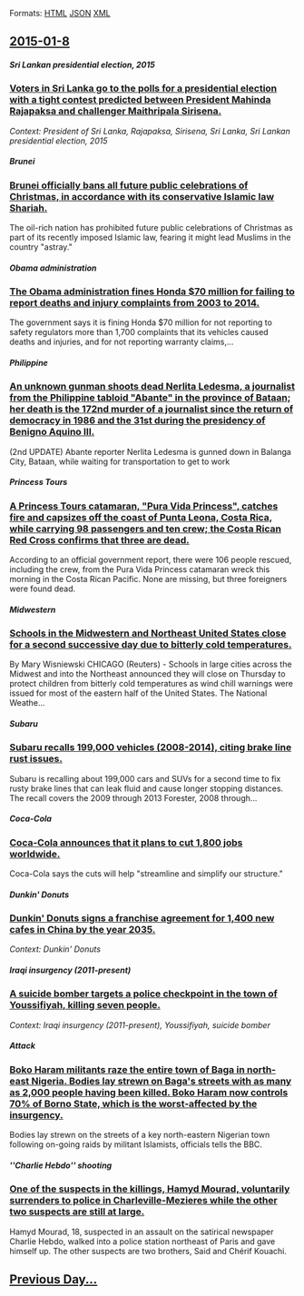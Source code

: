 
Formats: [HTML](2015/01/8/index.html)  [JSON](2015/01/8/index.json)  [XML](2015/01/8/index.xml)  

## [2015-01-8](/news/2015/01/8/index.md)

##### Sri Lankan presidential election, 2015
### [Voters in Sri Lanka go to the polls for a presidential election with a tight contest predicted between President Mahinda Rajapaksa and challenger Maithripala Sirisena. ](/news/2015/01/8/voters-in-sri-lanka-go-to-the-polls-for-a-presidential-election-with-a-tight-contest-predicted-between-president-mahinda-rajapaksa-and-chall.md)
_Context: President of Sri Lanka, Rajapaksa, Sirisena, Sri Lanka, Sri Lankan presidential election, 2015_

##### Brunei
### [Brunei officially bans all future public celebrations of Christmas, in accordance with its conservative Islamic law Shariah. ](/news/2015/01/8/brunei-officially-bans-all-future-public-celebrations-of-christmas-in-accordance-with-its-conservative-islamic-law-shariah.md)
The oil-rich nation has prohibited future public celebrations of Christmas as part of its recently imposed Islamic law, fearing it might lead Muslims in the country &quot;astray.&quot;

##### Obama administration
### [The Obama administration fines Honda $70 million for failing to report deaths and injury complaints from 2003 to 2014. ](/news/2015/01/8/the-obama-administration-fines-honda-70-million-for-failing-to-report-deaths-and-injury-complaints-from-2003-to-2014.md)
The government says it is fining Honda $70 million for not reporting to safety regulators more than 1,700 complaints that its vehicles caused deaths and injuries, and for not reporting warranty claims,...

##### Philippine
### [An unknown gunman shoots dead Nerlita Ledesma, a journalist from the Philippine tabloid "Abante" in the province of Bataan; her death is the 172nd murder of a journalist since the return of democracy in 1986 and the 31st during the presidency of Benigno Aquino III. ](/news/2015/01/8/an-unknown-gunman-shoots-dead-nerlita-ledesma-a-journalist-from-the-philippine-tabloid-abante-in-the-province-of-bataan-her-death-is-the.md)
(2nd UPDATE) Abante reporter Nerlita Ledesma is gunned down in Balanga City, Bataan, while waiting for transportation to get to work

##### Princess Tours
### [A Princess Tours catamaran, "Pura Vida Princess", catches fire and capsizes off the coast of Punta Leona, Costa Rica, while carrying 98 passengers and ten crew; the Costa Rican Red Cross confirms that three are dead. ](/news/2015/01/8/a-princess-tours-catamaran-pura-vida-princess-catches-fire-and-capsizes-off-the-coast-of-punta-leona-costa-rica-while-carrying-98-pass.md)
According to an official government report, there were 106 people rescued, including the crew, from the Pura Vida Princess catamaran wreck this morning in the Costa Rican Pacific. None are missing, but three foreigners were found dead.

##### Midwestern
### [Schools in the Midwestern and Northeast United States close for a second successive day due to bitterly cold temperatures. ](/news/2015/01/8/schools-in-the-midwestern-and-northeast-united-states-close-for-a-second-successive-day-due-to-bitterly-cold-temperatures.md)
By Mary Wisniewski CHICAGO (Reuters) - Schools in large cities across the Midwest and into the Northeast announced they will close on Thursday to protect children from bitterly cold temperatures as wind chill warnings were issued for most of the eastern half of the United States. The National Weathe...

##### Subaru
### [Subaru recalls 199,000 vehicles (2008-2014), citing brake line rust issues. ](/news/2015/01/8/subaru-recalls-199-000-vehicles-2008-2014-citing-brake-line-rust-issues.md)
Subaru is recalling about 199,000 cars and SUVs for a second time to fix rusty brake lines that can leak fluid and cause longer stopping distances. The recall covers the 2009 through 2013 Forester, 2008 through...

##### Coca-Cola
### [Coca-Cola announces that it plans to cut 1,800 jobs worldwide. ](/news/2015/01/8/coca-cola-announces-that-it-plans-to-cut-1-800-jobs-worldwide.md)
Coca-Cola says the cuts will help &quot;streamline and simplify our structure.&quot; 

##### Dunkin' Donuts
### [Dunkin' Donuts signs a franchise agreement for 1,400 new cafes in China by the year 2035. ](/news/2015/01/8/dunkin-donuts-signs-a-franchise-agreement-for-1-400-new-cafes-in-china-by-the-year-2035.md)
_Context: Dunkin' Donuts_

##### Iraqi insurgency (2011-present)
### [A suicide bomber targets a police checkpoint in the town of Youssifiyah, killing seven people. ](/news/2015/01/8/a-suicide-bomber-targets-a-police-checkpoint-in-the-town-of-youssifiyah-killing-seven-people.md)
_Context: Iraqi insurgency (2011-present), Youssifiyah, suicide bomber_

##### Attack
### [Boko Haram militants raze the entire town of Baga in north-east Nigeria. Bodies lay strewn on Baga's streets with as many as 2,000 people having been killed. Boko Haram now controls 70% of Borno State, which is the worst-affected by the insurgency. ](/news/2015/01/8/boko-haram-militants-raze-the-entire-town-of-baga-in-north-east-nigeria-bodies-lay-strewn-on-baga-s-streets-with-as-many-as-2-000-people-ha.md)
Bodies lay strewn on the streets of a key north-eastern Nigerian town following on-going raids by militant Islamists, officials tells the BBC.

##### ''Charlie Hebdo'' shooting
### [One of the suspects in the killings, Hamyd Mourad, voluntarily surrenders to police in Charleville-Mezieres while the other two suspects are still at large. ](/news/2015/01/8/one-of-the-suspects-in-the-killings-hamyd-mourad-voluntarily-surrenders-to-police-in-charleville-ma-c-zia-res-while-the-other-two-suspects-a.md)
Hamyd Mourad, 18, suspected in an assault on the satirical newspaper Charlie Hebdo, walked into a police station northeast of Paris and gave himself up. The other suspects are two brothers, Said and Chérif Kouachi.

## [Previous Day...](/news/2015/01/7/index.md)

